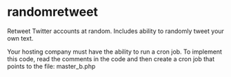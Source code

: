# randomretweet
Retweet Twitter accounts at random. Includes ability to randomly tweet your own text.   

Your hosting company must have the ability to run a cron job. To implement this code, read the comments in the code and then create a cron job that points to the file: master_b.php
